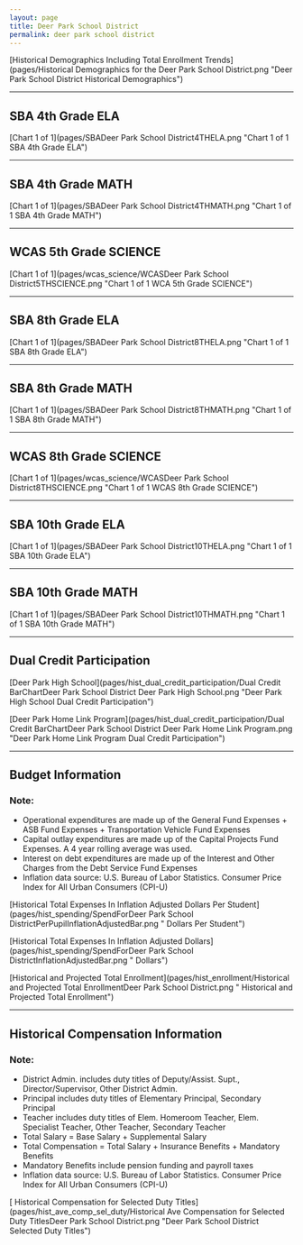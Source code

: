 ```yaml
---
layout: page
title: Deer Park School District
permalink: deer park school district
---
```



[Historical Demographics Including Total Enrollment Trends](pages/Historical Demographics for the Deer Park School District.png "Deer Park School District Historical Demographics")

___

## SBA 4th Grade ELA

[Chart 1 of 1](pages/SBADeer Park School District4THELA.png "Chart 1 of 1 SBA 4th Grade ELA")


___

## SBA 4th Grade MATH

[Chart 1 of 1](pages/SBADeer Park School District4THMATH.png "Chart 1 of 1 SBA 4th Grade MATH")


___

## WCAS 5th Grade SCIENCE

[Chart 1 of 1](pages/wcas_science/WCASDeer Park School District5THSCIENCE.png "Chart 1 of 1 WCA 5th Grade SCIENCE")


___

## SBA 8th Grade ELA

[Chart 1 of 1](pages/SBADeer Park School District8THELA.png "Chart 1 of 1 SBA 8th Grade ELA")


___

## SBA 8th Grade MATH

[Chart 1 of 1](pages/SBADeer Park School District8THMATH.png "Chart 1 of 1 SBA 8th Grade MATH")


___

## WCAS 8th Grade SCIENCE

[Chart 1 of 1](pages/wcas_science/WCASDeer Park School District8THSCIENCE.png "Chart 1 of 1 WCAS 8th Grade SCIENCE")


___

## SBA 10th Grade ELA

[Chart 1 of 1](pages/SBADeer Park School District10THELA.png "Chart 1 of 1 SBA 10th Grade ELA")


___

## SBA 10th Grade MATH

[Chart 1 of 1](pages/SBADeer Park School District10THMATH.png "Chart 1 of 1 SBA 10th Grade MATH")


___

## Dual Credit Participation

[Deer Park High School](pages/hist_dual_credit_participation/Dual Credit BarChartDeer Park School District Deer Park High School.png "Deer Park High School Dual Credit Participation")

[Deer Park Home Link Program](pages/hist_dual_credit_participation/Dual Credit BarChartDeer Park School District Deer Park Home Link Program.png "Deer Park Home Link Program Dual Credit Participation")


___

## Budget Information
### Note:
- Operational expenditures are made up of the General Fund Expenses + ASB Fund Expenses + Transportation Vehicle Fund Expenses
- Capital outlay expenditures are made up of the Capital Projects Fund Expenses. A 4 year rolling average was used.
- Interest on debt expenditures are made up of the Interest and Other Charges from the Debt Service Fund Expenses
- Inflation data source: U.S. Bureau of Labor Statistics. Consumer Price Index for All Urban Consumers (CPI-U)

[Historical Total Expenses In Inflation Adjusted Dollars Per Student](pages/hist_spending/SpendForDeer Park School DistrictPerPupilInflationAdjustedBar.png " Dollars Per Student")

[Historical Total Expenses In Inflation Adjusted Dollars](pages/hist_spending/SpendForDeer Park School DistrictInflationAdjustedBar.png " Dollars")

[Historical and Projected Total Enrollment](pages/hist_enrollment/Historical and Projected Total EnrollmentDeer Park School District.png " Historical and Projected Total Enrollment")


___

## Historical Compensation Information
### Note:
- District Admin. includes duty titles of Deputy/Assist. Supt., Director/Supervisor, Other District Admin.
- Principal includes duty titles of Elementary Principal, Secondary Principal
- Teacher includes duty titles of Elem. Homeroom Teacher, Elem. Specialist Teacher, Other Teacher, Secondary Teacher
- Total Salary = Base Salary + Supplemental Salary
- Total Compensation = Total Salary + Insurance Benefits + Mandatory Benefits
- Mandatory Benefits include pension funding and payroll taxes
- Inflation data source: U.S. Bureau of Labor Statistics. Consumer Price Index for All Urban Consumers (CPI-U)

[ Historical Compensation for Selected Duty Titles](pages/hist_ave_comp_sel_duty/Historical Ave Compensation for Selected Duty TitlesDeer Park School District.png "Deer Park School District Selected Duty Titles")

